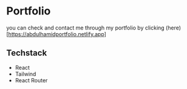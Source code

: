 # Portfolio

you can check and contact me through my portfolio by clicking (here)[https://abdulhamidportfolio.netlify.app]

## Techstack

* React
* Tailwind
* React Router
